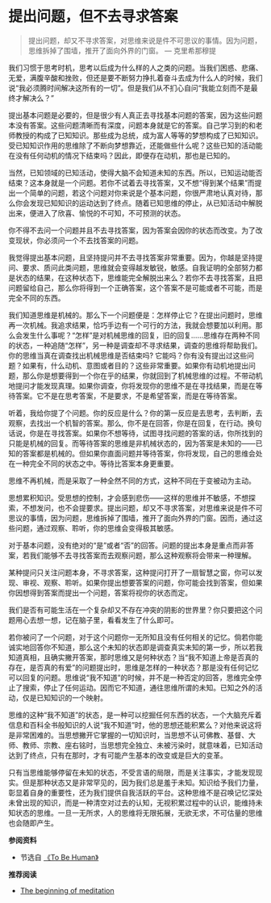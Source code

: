# 提出问题，但不去寻求答案


> 提出问题，却又不寻求答案，对思维来说是件不可思议的事情。因为问题，思维拆掉了围墙，推开了面向外界的门窗。 — 克里希那穆提

我们习惯于思考时机，思考以后成为什么样的人之类的问题。当我们困惑、悲痛、无爱，满腹辛酸和挫败，但还是要不断努力挣扎着奋斗去成为什么人的时候，我们说“我必须腾时间解决这所有的一切”。但是我们从不扪心自问“我能立刻而不是最终才解决么？”

提出基本问题是必要的，但是很少有人真正去寻找基本问题的答案，因为这些问题本没有答案。这些问题清晰而有深度，问题本身就是它的答案。自己学习到的和老师教授的构成了已知知识。那些成为总统，成为富人等等的梦想构成了已知知识。受已知知识作用的思维除了不断向梦想靠近，还能做些什么呢？这些已知的活动能在没有任何动机的情况下结束吗？因此，即便存在动机，那也是已知的。

当然，已知领域的已知活动，使得大脑不会知道未知的东西。所以，已知运动能否结束？这本身就是一个问题。若你不试着去寻找答案，又不想“得到某个结果”而提出一个简单的问题，若这个问题对你来说是个基本问题，你很严肃地认真对待，那么你会发现已知知识的运动达到了终点。随着已知思维的停止，从已知活动中解脱出来，便进入了欣喜、愉悦的不可知，不可预测的状态。

你不得不去问一个问题并且不去寻找答案，因为答案会因你的状态而改变。为了改变现状，你必须问一个不去找答案的问题。

我觉得提出基本问题，且坚持提问并不去寻找答案非常重要。因为，你越是坚持提问、要求、质问此类问题，思维就会变得越发敏锐，敏感。自我证明的全部努力都是状态的结果，在这种状态下，思维能完全解脱出来么？若你不去寻找答案，且把问题留给自己，那么你将得到一个正确答案，这个答案不是可能或者不可能，而是完全不同的东西。

我们知道思维是机械的。那么下一个问题便是：怎样停止它？在提出问题时，思维再一次机械。我追求结果，恰巧手边有一个可行的方法，我就会想要加以利用。那么会发生什么事呢？“怎样”是对机械思维的回复，旧的回复……思维存在两种不同的状态，一种追随“怎样”，另一种是调查却不寻求结果，调查的思维将帮助我们。你的思维当真在调查找出机械思维是否结束吗? 它能吗？你有没有提出过这些问题？如果有，什么动机、意图或者目的？这些非常重要。如果你有动机地提出问题，那么你是想要得到一个你在乎的结果，你就回到了机械思维的过程。不带动机地提问才能发现真理。如果你调查，你将发现你的思维不是在寻找结果，而是在等待答案。它不是在思考答案，不是要求，不是希望答案，而是在等待答案。

听着，我给你提了个问题。你的反应是什么？你的第一反应是去思考，去判断，去观察，去找出一个机智的答案。那么,  你不是在回答，你是在回复，在行动。换句话说，你是在寻找答案。如果你不想等待，试图寻找问题的答案的话，你所找到的只能是机械的回复。而等待答案的思维是非机械状态的，因为答案是未知的——已知的答案都是机械的。但如果你直面问题并等待答案，你将发现，自己的思维会处在一种完全不同的状态之中。等待比答案本身更重要。

思维不再机械，而是采取了一种全然不同的方式，这种不同在于变被动为主动。

思想累积知识。受思想的控制，才会感到悲伤——这样的思维并不敏感，不想探索，不想发问，也不会提要求。提出问题，却又不寻求答案，对思维来说是件不可思议的事情，因为问题，思维拆掉了围墙，推开了面向外界的门窗。因而，通过这些问题，通过观察、聆听，你的思维会变得极其敏感。

对于基本问题，没有绝对的“是”或者“否”的回答。问题的提出本身是重点而非答案，若我们能够不去寻找答案而去观察问题，那么这种观察将会带来一种理解。

某种提问只关注问题本身，不寻求答案，这种提问打开了一扇智慧之窗，你可以发现、审视、观察、聆听。如果你提出想要答案的问题，你可能会找到答案，但如果你因想得到答案而提出一个问题，答案将视你的状态而定。

我们是否有可能生活在一个复杂却又不存在冲突的阴影的世界里？你只要把这个问题用心去想一想，记在脑子里，看看发生了什么即可。

若你被问了一个问题，对于这个问题你一无所知且没有任何相关的记忆。倘若你能诚实地回答你不知道，那么这个未知的状态即是调查真实未知的第一步，所以若我知道真相，且确实撇开答案，那时思维又是何种状态？当“我不知道上帝是否真的存在，是否真的有爱”的问题提出时，思维是怎样的一种状态？那是没有任何记忆可以回复的问题。思维说“我不知道”的时候，并不是一种否定的回答，思维完全停止了搜索，停止了任何运动。因而它不知道，通往思维所谓的未知。已知之外的活动，仅是已知知识的一个映射。

思维的这种“我不知道”的状态，是一种可以挖掘任何东西的状态，一个大脑充斥着信息和百科全书般知识的人说“我不知道”时，他的思想还能积累么？对他来说这将是非常困难的。当思想撇开它掌握的一切知识时，当思想不认可佛教、基督、大师、教师、宗教、座右铭时，当思想完全独立、未被污染时，就意味着，已知活动达到了终点，只有在那时，才有可能产生基本的改变或是巨大的变革。

只有当思维能够停留在未知的状态，不受言语的局限，而是关注事实，才能发现现实。但是那种状态又是非常罕见的，因为我们总是羞于未知。知识给予我们力量，彰显着自身的重要性，还为我们提供自我活跃的平台。这种思维不是召唤记忆深处未曾出现的知识，而是一种清空对过去的认知，无视积累过程中的认识，能维持未知状态的思维。一旦一无所求，人的思维将无限拓展，无欲无求，不可估量的思维也会随即产生。


**参阅资料**

- 节选自 [《To Be Human》](https://book.douban.com/subject/6775832/)

**推荐阅读**

- [The beginning of meditation](https://mp.weixin.qq.com/s/VIWhyNr08Mnf_-Pb0AXVKQ)
